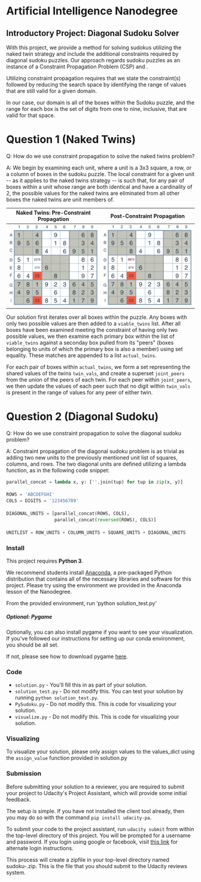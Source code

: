 # Artificial Intelligence Nanodegree
## Introductory Project: Diagonal Sudoku Solver

[1]: ./images/naked-twins.png
[2]: ./images/naked-twins-2.png

With this project, we provide a method for solving sudokus utilizing the
naked twin strategy and include the additional constraints required by
diagonal sudoku puzzles. Our approach regards sudoku puzzles
as an instance of a Constraint Propagation Problem (CSP) and .

Utilizing constraint propagation requires that we state the constraint(s) 
followed by reducing the search space by identifying the range of values 
that are still valid for a given domain.

In our case, our domain is all of the boxes within the Sudoku puzzle, and
the range for each box is the set of digits from one to nine, inclusive, that
are valid for that space. 

# Question 1 (Naked Twins)
Q: How do we use constraint propagation to solve the naked twins problem?  

A: We begin by examining each unit, where a unit is
a 3x3 square, a row, or a column of boxes in the sudoku puzzle. The local 
constraint for a given unit -- as it applies to the naked twins strategy -- is
such that, for any pair of boxes within a unit whose range are both identical
and have a cardinality of 2, the possible values for the naked twins are
eliminated from all other boxes the naked twins are unit members of.

Naked Twins: Pre-Constraint Propagation | Post-Constraint Propagation 
----- | -------
![Naked Twins: Pre-Constraint Propagation][1] | ![Post-Constraint Propagation][2]

Our solution first iterates over all boxes within the puzzle. Any boxes
with only two possible values are then added to a `viable_twins` list. After
all boxes have been examined meeting the constraint of having only two possible
values, we then examine each primary box within the list of `viable_twins` 
against a seconday box pulled from its "peers" (boxes belonging to units of
which the primary box is also a member) using set equality. These matches
are appended to a list `actual_twins`.

For each pair of boxes within `actual_twins`, we form a set representing the
shared values of the twins `twin_vals`, and create a superset `joint_peers`
from the union of the peers of each twin. For each peer within `joint_peers`,
we then update the values of each peer such that no digit within `twin_vals`
is present in the range of values for any peer of either twin.

# Question 2 (Diagonal Sudoku)
Q: How do we use constraint propagation to solve the diagonal sudoku problem?  

A: Constraint propagation of the diagonal sudoku problem is as trivial as 
adding two new units to the previously mentioned unit list of squares, columns,
and rows. The two diagonal units are defined utilizing a lambda
function, as in the following code snippet:

```python
parallel_concat = lambda x, y: [''.join(tup) for tup in zip(x, y)]

ROWS = 'ABCDEFGHI'
COLS = DIGITS = '123456789'

DIAGONAL_UNITS = [parallel_concat(ROWS, COLS),
                  parallel_concat(reversed(ROWS), COLS)]

UNITLIST = ROW_UNITS + COLUMN_UNITS + SQUARE_UNITS + DIAGONAL_UNITS
```


### Install

This project requires **Python 3**.

We recommend students install [Anaconda](https://www.continuum.io/downloads), a pre-packaged Python distribution that contains all of the necessary libraries and software for this project. 
Please try using the environment we provided in the Anaconda lesson of the Nanodegree.

From the provided environment, run
'python solution_test.py'

##### Optional: Pygame

Optionally, you can also install pygame if you want to see your visualization. If you've followed our instructions for setting up our conda environment, you should be all set.

If not, please see how to download pygame [here](http://www.pygame.org/download.shtml).

### Code

* `solution.py` - You'll fill this in as part of your solution.
* `solution_test.py` - Do not modify this. You can test your solution by running `python solution_test.py`.
* `PySudoku.py` - Do not modify this. This is code for visualizing your solution.
* `visualize.py` - Do not modify this. This is code for visualizing your solution.

### Visualizing

To visualize your solution, please only assign values to the values_dict using the `assign_value` function provided in solution.py

### Submission
Before submitting your solution to a reviewer, you are required to submit your project to Udacity's Project Assistant, which will provide some initial feedback.  

The setup is simple.  If you have not installed the client tool already, then you may do so with the command `pip install udacity-pa`.  

To submit your code to the project assistant, run `udacity submit` from within the top-level directory of this project.  You will be prompted for a username and password.  If you login using google or facebook, visit [this link](https://project-assistant.udacity.com/auth_tokens/jwt_login) for alternate login instructions.

This process will create a zipfile in your top-level directory named sudoku-<id>.zip.  This is the file that you should submit to the Udacity reviews system.

